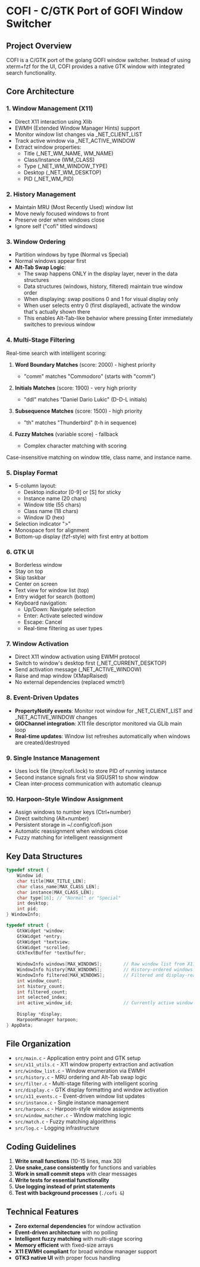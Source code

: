 # COFI - C/GTK Port of GOFI Window Switcher

## Project Overview

COFI is a C/GTK port of the golang GOFI window switcher. Instead of using xterm+fzf for the UI, COFI provides a native GTK window with integrated search functionality.

## Core Architecture

### 1. Window Management (X11)

- Direct X11 interaction using Xlib
- EWMH (Extended Window Manager Hints) support
- Monitor window list changes via _NET_CLIENT_LIST
- Track active window via _NET_ACTIVE_WINDOW
- Extract window properties:
    - Title (_NET_WM_NAME, WM_NAME)
    - Class/Instance (WM_CLASS)
    - Type (_NET_WM_WINDOW_TYPE)
    - Desktop (_NET_WM_DESKTOP)
    - PID (_NET_WM_PID)

### 2. History Management

- Maintain MRU (Most Recently Used) window list
- Move newly focused windows to front
- Preserve order when windows close
- Ignore self ("cofi" titled windows)

### 3. Window Ordering

- Partition windows by type (Normal vs Special)
- Normal windows appear first
- **Alt-Tab Swap Logic**:
    - The swap happens ONLY in the display layer, never in the data structures
    - Data structures (windows, history, filtered) maintain true window order
    - When displaying: swap positions 0 and 1 for visual display only
    - When user selects entry 0 (first displayed), activate the window that's actually shown there
    - This enables Alt-Tab-like behavior where pressing Enter immediately switches to previous window

### 4. Multi-Stage Filtering

Real-time search with intelligent scoring:

1. **Word Boundary Matches** (score: 2000) - highest priority
   - "comm" matches "Commodoro" (starts with "comm")
   
2. **Initials Matches** (score: 1900) - very high priority  
   - "ddl" matches "Daniel Dario Lukic" (D-D-L initials)
   
3. **Subsequence Matches** (score: 1500) - high priority
   - "th" matches "Thunderbird" (t-h in sequence)
   
4. **Fuzzy Matches** (variable score) - fallback
   - Complex character matching with scoring

Case-insensitive matching on window title, class name, and instance name.

### 5. Display Format

- 5-column layout:
    - Desktop indicator [0-9] or [S] for sticky
    - Instance name (20 chars)
    - Window title (55 chars)  
    - Class name (18 chars)
    - Window ID (hex)
- Selection indicator ">"
- Monospace font for alignment
- Bottom-up display (fzf-style) with first entry at bottom

### 6. GTK UI

- Borderless window
- Stay on top
- Skip taskbar
- Center on screen
- Text view for window list (top)
- Entry widget for search (bottom)
- Keyboard navigation:
    - Up/Down: Navigate selection
    - Enter: Activate selected window
    - Escape: Cancel
    - Real-time filtering as user types

### 7. Window Activation

- Direct X11 window activation using EWMH protocol
- Switch to window's desktop first (_NET_CURRENT_DESKTOP)
- Send activation message (_NET_ACTIVE_WINDOW)
- Raise and map window (XMapRaised)
- No external dependencies (replaced wmctrl)

### 8. Event-Driven Updates

- **PropertyNotify events**: Monitor root window for _NET_CLIENT_LIST and _NET_ACTIVE_WINDOW changes
- **GIOChannel integration**: X11 file descriptor monitored via GLib main loop
- **Real-time updates**: Window list refreshes automatically when windows are created/destroyed

### 9. Single Instance Management

- Uses lock file (/tmp/cofi.lock) to store PID of running instance
- Second instance signals first via SIGUSR1 to show window
- Clean inter-process communication with automatic cleanup

### 10. Harpoon-Style Window Assignment

- Assign windows to number keys (Ctrl+number)
- Direct switching (Alt+number)
- Persistent storage in ~/.config/cofi.json
- Automatic reassignment when windows close
- Fuzzy matching for intelligent reassignment

## Key Data Structures

```c
typedef struct {
    Window id;
    char title[MAX_TITLE_LEN];
    char class_name[MAX_CLASS_LEN];
    char instance[MAX_CLASS_LEN];
    char type[16]; // "Normal" or "Special"
    int desktop;
    int pid;
} WindowInfo;

typedef struct {
    GtkWidget *window;
    GtkWidget *entry;
    GtkWidget *textview;
    GtkWidget *scrolled;
    GtkTextBuffer *textbuffer;
    
    WindowInfo windows[MAX_WINDOWS];        // Raw window list from X11
    WindowInfo history[MAX_WINDOWS];        // History-ordered windows
    WindowInfo filtered[MAX_WINDOWS];       // Filtered and display-ready windows
    int window_count;
    int history_count;
    int filtered_count;
    int selected_index;
    int active_window_id;                   // Currently active window
    
    Display *display;
    HarpoonManager harpoon;
} AppData;
```

## File Organization

- `src/main.c` - Application entry point and GTK setup
- `src/x11_utils.c` - X11 window property extraction and activation
- `src/window_list.c` - Window enumeration via EWMH
- `src/history.c` - MRU ordering and Alt-Tab swap logic
- `src/filter.c` - Multi-stage filtering with intelligent scoring
- `src/display.c` - GTK display formatting and window activation
- `src/x11_events.c` - Event-driven window list updates
- `src/instance.c` - Single instance management
- `src/harpoon.c` - Harpoon-style window assignments
- `src/window_matcher.c` - Window matching logic
- `src/match.c` - Fuzzy matching algorithms
- `src/log.c` - Logging infrastructure

## Coding Guidelines

1. **Write small functions** (10-15 lines, max 30)
2. **Use snake_case consistently** for functions and variables
3. **Work in small commit steps** with clear messages
4. **Write tests for essential functionality**
5. **Use logging instead of print statements**
6. **Test with background processes** (`./cofi &`)

## Technical Features

- **Zero external dependencies** for window activation
- **Event-driven architecture** with no polling
- **Intelligent fuzzy matching** with multi-stage scoring
- **Memory efficient** with fixed-size arrays
- **X11 EWMH compliant** for broad window manager support
- **GTK3 native UI** with proper focus handling